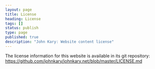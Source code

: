 ```yaml
---
layout: page
title: License
heading: License
tags: []
status: publish
type: page
published: true
description: "John Kary: Website content license"
---
```

The license information for this website is available in its git
repository:
<https://github.com/johnkary/johnkary.net/blob/master/LICENSE.md>

